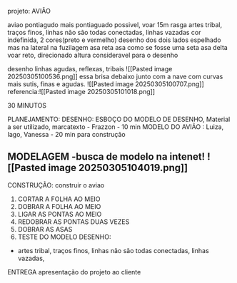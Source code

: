 projeto: AVIÃO

aviao pontiagudo mais pontiaguado possivel, voar 15m rasga
artes tribal, traços finos, linhas não são todas conectadas, linhas vazadas
cor indefinida, 2 cores(preto e vermelho)
desenho dos dois lados espelhado
mas na lateral na fuzilagem
asa reta
asa como se fosse uma seta
asa delta
voar reto, direcionado
altura consideravel para o desenho 

desenho linhas agudas, reflexas, tribais
![[Pasted image 20250305100536.png]]
essa brisa debaixo junto com a nave com curvas mais sutis, finas e agudas.
![[Pasted image 20250305100707.png]]
referencia:![[Pasted image 20250305101018.png]]

30 MINUTOS

PLANEJAMENTO: 
DESENHO: ESBOÇO DO MODELO DE DESENHO, Material a ser utilizado, marcatexto  -  Frazzon  - 10 min
	       MODELO DO AVIÃO : Luiza, Iago, Vanessa - 20 min para construção  

MODELAGEM
-busca de modelo na intenet!
![[Pasted image 20250305104019.png]]
-

CONSTRUÇÃO:
construir o aviao
1) CORTAR A FOLHA AO MEIO
2) DOBRAR A FOLHA AO MEIO
3) LIGAR AS PONTAS AO MEIO
4) REDOBRAR AS PONTAS DUAS VEZES
5) DOBRAR AS ASAS
6) TESTE DO MODELO
	DESENHO:
 - artes tribal, traços finos, linhas não são todas conectadas, linhas vazadas,

ENTREGA
apresentação do projeto ao cliente 
